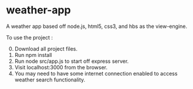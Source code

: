 # weather-app
A weather app based off node.js, html5, css3, and hbs as the view-engine.

To use the project : 
  
  0. Download all project files.
  1. Run npm install
  2. Run node src/app.js to start off express server.
  3. Visit localhost:3000 from the browser.
  4. You may need to have some internet connection enabled to access weather search functionality.
